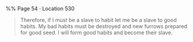 %% Page 54 · Location 530 
> Therefore, if I must be a slave to habit let me be a slave to good habits. My bad habits must be destroyed and new furrows prepared for good seed. I will form good habits and become their slave. 